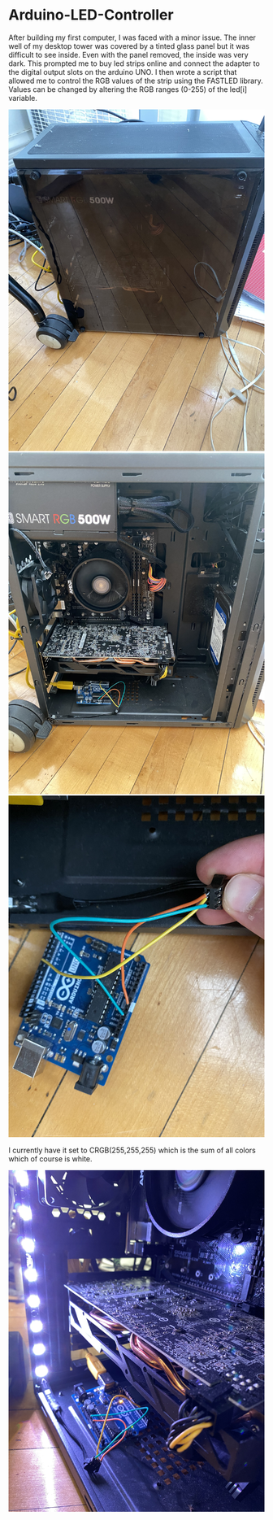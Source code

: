 # Arduino-LED-Controller

After building my first computer, I was faced with a minor issue. The inner well of my desktop tower was
covered by a tinted glass panel but it was difficult to see inside. Even with the panel removed, the inside
was very dark. This prompted me to buy led strips online and connect the adapter to the digital output 
slots on the arduino UNO. I then wrote a script that allowed me to control the RGB values of the strip 
using the FASTLED library. Values can be changed by altering the RGB ranges (0-255) of the led[i] variable.

![](images/IMG-1124%20(1).jpg)
![](images/IMG-1126.jpg)
![](images/IMG-1127.jpg)



I currently have it set to CRGB(255,255,255) which is the sum of all colors which of course is white. 


![](images/IMG-1128.jpg)
